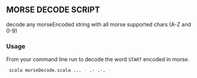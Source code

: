 ## MORSE DECODE SCRIPT

decode any morseEncoded string with all morse supported chars (A-Z and 0-9)

### Usage

From your command line run to decode the word `START` encoded in morse.

```bash
 scala morseDecode.scala ... - .- .-. -
```


